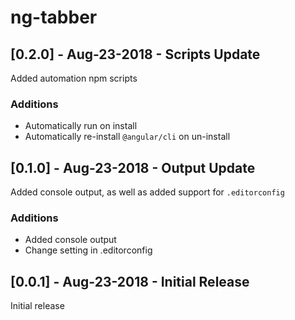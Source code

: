 # ng-tabber

## [0.2.0] - Aug-23-2018 - Scripts Update

Added automation npm scripts

### Additions

-   Automatically run on install
-   Automatically re-install `@angular/cli` on un-install

## [0.1.0] - Aug-23-2018 - Output Update

Added console output, as well as added support for `.editorconfig`

### Additions

-   Added console output
-   Change setting in .editorconfig

## [0.0.1] - Aug-23-2018 - Initial Release

Initial release
